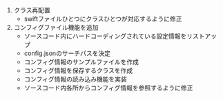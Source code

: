 1. クラス再配置
    - swiftファイルひとつにクラスひとつが対応するように修正
2. コンフィグファイル機能を追加
    - ソースコード内にハードコーディングされている設定情報をリストアップ
    - config.jsonのサーチパスを決定
    - コンフィグ情報のサンプルファイルを作成
    - コンフィグ情報を保存するクラスを作成
    - コンフィグ情報の読み込み機能を実装
    - ソースコード内各所からコンフィグ情報を参照するように修正
